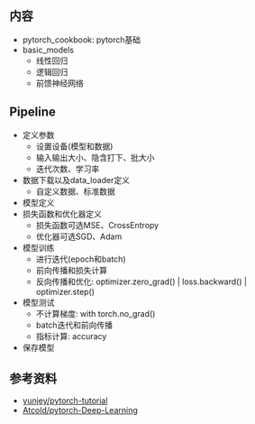 ## 内容
- pytorch_cookbook: pytorch基础
- basic_models
    - 线性回归
    - 逻辑回归
    - 前馈神经网络


## Pipeline
- 定义参数
    - 设置设备(模型和数据)
    - 输入输出大小、隐含打下、批大小
    - 迭代次数、学习率
- 数据下载以及data_loader定义
    - 自定义数据、标准数据
- 模型定义
- 损失函数和优化器定义
    - 损失函数可选MSE、CrossEntropy
    - 优化器可选SGD、Adam
- 模型训练
    - 进行迭代(epoch和batch)
    - 前向传播和损失计算
    - 反向传播和优化: optimizer.zero_grad() | loss.backward() | optimizer.step()
- 模型测试
    - 不计算梯度: with torch.no_grad()
    - batch迭代和前向传播
    - 指标计算: accuracy
- 保存模型

## 参考资料
- [yunjey/pytorch-tutorial](https://github.com/yunjey/pytorch-tutorial)
- [Atcold/pytorch-Deep-Learning](https://github.com/Atcold/pytorch-Deep-Learning)